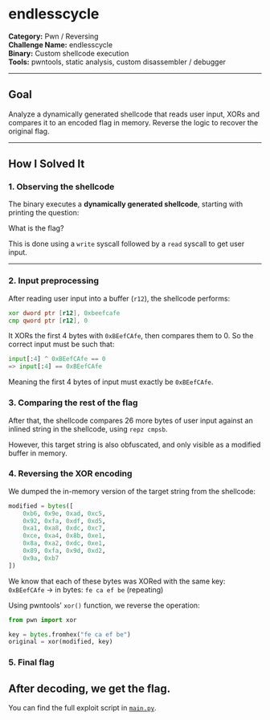 # endlesscycle

**Category:** Pwn / Reversing  
**Challenge Name:** endlesscycle  
**Binary:** Custom shellcode execution  
**Tools:** pwntools, static analysis, custom disassembler / debugger

---

## Goal

Analyze a dynamically generated shellcode that reads user input, XORs and compares it to an encoded flag in memory. Reverse the logic to recover the original flag.

---

## How I Solved It

### 1. Observing the shellcode

The binary executes a **dynamically generated shellcode**, starting with printing the question:

What is the flag?


This is done using a `write` syscall followed by a `read` syscall to get user input.

---

### 2. Input preprocessing

After reading user input into a buffer (`r12`), the shellcode performs:

```asm
xor dword ptr [r12], 0xbeefcafe
cmp qword ptr [r12], 0
```

It XORs the first 4 bytes with `0xBEefCAfe`, then compares them to 0.
So the correct input must be such that:
```python
input[:4] ^ 0xBEefCAfe == 0
=> input[:4] == 0xBEefCAfe
```
Meaning the first 4 bytes of input must exactly be `0xBEefCAfe`.

### 3. Comparing the rest of the flag

After that, the shellcode compares 26 more bytes of user input against an inlined string in the shellcode, using `repz cmpsb`.

However, this target string is also obfuscated, and only visible as a modified buffer in memory.

### 4. Reversing the XOR encoding

We dumped the in-memory version of the target string from the shellcode:
```python
modified = bytes([
    0xb6, 0x9e, 0xad, 0xc5,
    0x92, 0xfa, 0xdf, 0xd5,
    0xa1, 0xa8, 0xdc, 0xc7,
    0xce, 0xa4, 0x8b, 0xe1,
    0x8a, 0xa2, 0xdc, 0xe1,
    0x89, 0xfa, 0x9d, 0xd2,
    0x9a, 0xb7
])
```
We know that each of these bytes was XORed with the same key:
`0xBEefCAfe` → in bytes: `fe ca ef be` (repeating)

Using pwntools' `xor()` function, we reverse the operation:
```python
from pwn import xor

key = bytes.fromhex("fe ca ef be")
original = xor(modified, key)
```
### 5. Final flag

After decoding, we get the flag.
---

You can find the full exploit script in [`main.py`](./main.py).
